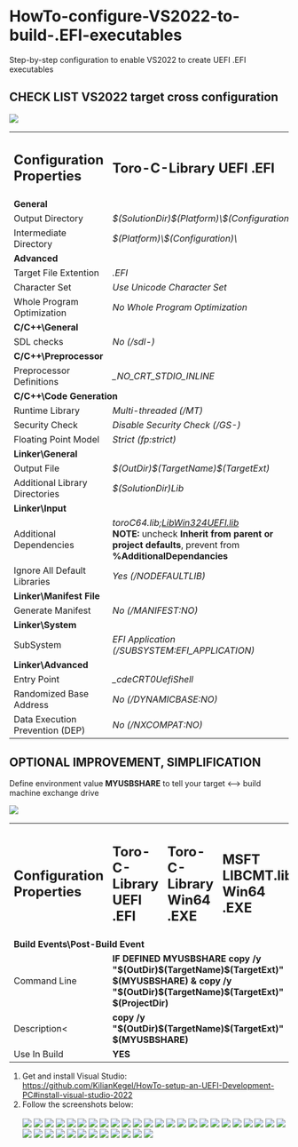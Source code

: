 # HowTo-configure-VS2022-to-build-.EFI-executables
Step-by-step configuration to enable VS2022 to create UEFI .EFI executables

## CHECK LIST VS2022 target cross configuration  
![](https://github.com/KilianKegel/Howto-configure-VS2022-to-build-.EFI-executables/blob/main/images/PropertyPage.png)
<table>
  <tr>
    <td><b><h2>Configuration Properties</h2></b></td>
    <td><b><h2>Toro-C-Library UEFI .EFI</h2></b></td>
    <td><b><h2>Toro-C-Library Win64 .EXE</h2></b></td>
    <td><b><h2>MSFT LIBCMT.lib Win64 .EXE</h2></b></td>
    </tr>
  <tr>
    <td colspan="4"><b>General</b></td>
  </tr>
  <tr>
  <td>Output Directory</td>
  <td><em>$(SolutionDir)$(Platform)\$(Configuration)\</em></td>
  <td><em>$(SolutionDir)$(Platform)\$(Configuration)\</em></td>
  <td><em>$(SolutionDir)$(Platform)\$(Configuration)\</em></td>
  </tr>

  <tr>
  <td>Intermediate Directory</td>
  <td><em>$(Platform)\$(Configuration)\</em></td>
  <td><em>$(Platform)\$(Configuration)\</em></td>
  <td><em>$(Platform)\$(Configuration)\</em></td>
  </tr>
  <tr>
    <td colspan="4"><b>Advanced</b></td>
  </tr>

  <tr>
  <td>Target File Extention</td>
  <td><em>.EFI</em></td>
  <td><em>.EXE</em></td>
  <td><em>.EXE</em></td>
  </tr>
  <tr>
  <td>Character Set</td>
  <td><em>Use Unicode Character Set</em></td>
  <td><em>Use Unicode Character Set</em></td>
  <td><em>Use Unicode Character Set</em></td>
  </tr>
  
  <tr>
  <td>Whole Program Optimization</td>
  <td><em>No Whole Program Optimization</em></td>
  <td><em>No Whole Program Optimization</em></td>
  <td><em>No Whole Program Optimization</em></td>
  </tr>

  <tr>
    <td colspan="4"><b>C/C++\General</b></td>
  </tr>

  <tr>
  <td>SDL checks</td>
  <td><em>No (/sdl-)</em></td>
  <td><em>No (/sdl-)</em></td>
  <td><em>No (/sdl-)</em></td>
  </tr>


  <tr>
    <td colspan="4"><b>C/C++\Preprocessor</b></td>
  </tr>
  <tr>
    <td>Preprocessor Definitions</td>
    <td><em>_NO_CRT_STDIO_INLINE</em></td>
    <td><em>_NO_CRT_STDIO_INLINE</em></td>
    <td><em></em></td>
  </tr>

  <tr>
    <td colspan="4"><b>C/C++\Code Generation</b></td>
  </tr>
  <tr>
    <td>Runtime Library</td>
    <td><em>Multi-threaded (/MT)</em></td>
    <td><em>Multi-threaded (/MT)</em></td>
    <td><em></em></td>
  </tr>
  <tr>
    <td>Security Check</td>
    <td><em>Disable Security Check (/GS-)</em></td>
    <td><em>Disable Security Check (/GS-)</em></td>
    <td><em></em></td>
  </tr>
  <tr>
    <td>Floating Point Model</td>
    <td><em>Strict (fp:strict)</em></td>
    <td><em>Strict (fp:strict)</em></td>
    <td><em></em></td>
  </tr>


  <tr>
    <td colspan="4"><b>Linker\General</b></td>
  </tr>
  <tr>
    <td>Output File</td>
    <td><em>$(OutDir)$(TargetName)$(TargetExt)</em></td>
    <td><em>$(OutDir)$(TargetName)$(TargetExt)</em></td>
    <td><em>$(OutDir)$(TargetName)$(TargetExt)</em></td>
  </tr>

  <tr>
    <td>Additional Library Directories</td>
    <td><em>$(SolutionDir)Lib</em></td>
    <td><em>$(SolutionDir)Lib</em></td>
    <td><em>$(SolutionDir)Lib</em></td>
  </tr>


  <tr>
    <td colspan="4"><b>Linker\Input</b></td>
  </tr>
  <tr>
    <td>Additional Dependencies</td>
    <td><em>toroC64.lib;<a href="https://github.com/KilianKegel/Visual-LIBWIN32-for-UEFI?tab=readme-ov-file#visual-libwin32-for-uefi">LibWin324UEFI.lib</a></em><br><b>NOTE:</b> uncheck <b>Inherit from parent or project defaults</b>, prevent from <b>%AdditionalDependancies</b></td>
    <td><em>toroC64.lib;kernel32.lib</em></td>
    <td><em>kernel32.lib;legacy_stdio_definitions.lib</em></td>
  </tr>
  <tr>
    <td>Ignore All Default Libraries</td>
    <td><em>Yes (/NODEFAULTLIB)</em></td>
    <td><em>Yes (/NODEFAULTLIB)</em></td>
    <td><em></em></td>
  </tr>

  <tr>
    <td colspan="4"><b>Linker\Manifest File</b></td>
  </tr>
  <tr>
    <td>Generate Manifest</td>
    <td><em>No (/MANIFEST:NO)</em></td>
    <td><em>No (/MANIFEST:NO)</em></td>
    <td><em></em></td>
  </tr>

  <tr>
    <td colspan="4"><b>Linker\System</b></td>
  </tr>
  <tr>
    <td>SubSystem</td>
    <td><em>EFI Application (/SUBSYSTEM:EFI_APPLICATION)</em></td>
    <td><em>Console (/SUBSYSTEM:CONSOLE)</em></td>
    <td><em>Console (/SUBSYSTEM:CONSOLE)</em></td>
  </tr>
  
  <tr>
    <td colspan="4"><b>Linker\Advanced</b></td>
  </tr>
  <tr>
    <td>Entry Point</td>
    <td><em>_cdeCRT0UefiShell</em></td>
    <td><em>_cdeCRT0WinNT</em></td>
    <td><em></em></td>
  </tr>
  <tr>
    <td>Randomized Base Address</td>
    <td><em>No (/DYNAMICBASE:NO)</em></td>
    <td><em></em></td>
    <td><em></em></td>
  </tr>
  <tr>
    <td>Data Execution Prevention (DEP)</td>
    <td><em>No (/NXCOMPAT:NO)</em></td>
    <td><em></em></td>
    <td><em></em></td>
  </tr>
</table>

## OPTIONAL IMPROVEMENT, SIMPLIFICATION 

Define environment value **MYUSBSHARE** to tell your target <--> build machine exchange drive<br>

![](https://github.com/KilianKegel/Howto-setup-a-UEFI-Development-PC/blob/master/envedit.png)
<table>
  <tr>
    <td><b><h2>Configuration Properties</h2></b></td>
    <td><b><h2>Toro-C-Library UEFI .EFI</h2></b></td>
    <td><b><h2>Toro-C-Library Win64 .EXE</h2></b></td>
    <td><b><h2>MSFT LIBCMT.lib Win64 .EXE</h2></b></td>
  </tr>
  <tr>
    <td colspan="4"><b>Build Events\Post-Build Event</b></td>
  </tr>
  <tr>
    <td>Command Line</td>
    <td colspan="3"><b>IF DEFINED MYUSBSHARE copy /y "$(OutDir)$(TargetName)$(TargetExt)" $(MYUSBSHARE) & copy /y "$(OutDir)$(TargetName)$(TargetExt)" $(ProjectDir)</b></td>
  </tr>
  <tr>
    <td>Description<</td>
    <td colspan="3"><b>copy /y "$(OutDir)$(TargetName)$(TargetExt)" $(MYUSBSHARE)</b></td>
  </tr>
  <tr>
    <td>Use In Build</td>
    <td colspan="3"><b>YES</b></td>
  </tr>


</table>

1. Get and install Visual Studio:<br>
  https://github.com/KilianKegel/HowTo-setup-an-UEFI-Development-PC#install-visual-studio-2022
2. Follow the screenshots below:<br><br>
![](https://github.com/KilianKegel/Howto-configure-VS2022-to-build-.EFI-executables/blob/main/images/HOWTOCONFIGVS2022_1.png)
![](https://github.com/KilianKegel/Howto-configure-VS2022-to-build-.EFI-executables/blob/main/images/HOWTOCONFIGVS2022_2.png)
![](https://github.com/KilianKegel/Howto-configure-VS2022-to-build-.EFI-executables/blob/main/images/HOWTOCONFIGVS2022_3.png)
![](https://github.com/KilianKegel/Howto-configure-VS2022-to-build-.EFI-executables/blob/main/images/HOWTOCONFIGVS2022_4.png)
![](https://github.com/KilianKegel/Howto-configure-VS2022-to-build-.EFI-executables/blob/main/images/HOWTOCONFIGVS2022_5.png)
![](https://github.com/KilianKegel/Howto-configure-VS2022-to-build-.EFI-executables/blob/main/images/HOWTOCONFIGVS2022_6.png)
![](https://github.com/KilianKegel/Howto-configure-VS2022-to-build-.EFI-executables/blob/main/images/HOWTOCONFIGVS2022_7.png)
![](https://github.com/KilianKegel/Howto-configure-VS2022-to-build-.EFI-executables/blob/main/images/HOWTOCONFIGVS2022_8.png)
![](https://github.com/KilianKegel/Howto-configure-VS2022-to-build-.EFI-executables/blob/main/images/HOWTOCONFIGVS2022_9.png)
![](https://github.com/KilianKegel/Howto-configure-VS2022-to-build-.EFI-executables/blob/main/images/HOWTOCONFIGVS2022_10.png)
![](https://github.com/KilianKegel/Howto-configure-VS2022-to-build-.EFI-executables/blob/main/images/HOWTOCONFIGVS2022_11.png)
![](https://github.com/KilianKegel/Howto-configure-VS2022-to-build-.EFI-executables/blob/main/images/HOWTOCONFIGVS2022_12.png)
![](https://github.com/KilianKegel/Howto-configure-VS2022-to-build-.EFI-executables/blob/main/images/HOWTOCONFIGVS2022_13.png)
![](https://github.com/KilianKegel/Howto-configure-VS2022-to-build-.EFI-executables/blob/main/images/HOWTOCONFIGVS2022_14.png)
![](https://github.com/KilianKegel/Howto-configure-VS2022-to-build-.EFI-executables/blob/main/images/HOWTOCONFIGVS2022_15.png)
![](https://github.com/KilianKegel/Howto-configure-VS2022-to-build-.EFI-executables/blob/main/images/HOWTOCONFIGVS2022_16.png)
![](https://github.com/KilianKegel/Howto-configure-VS2022-to-build-.EFI-executables/blob/main/images/HOWTOCONFIGVS2022_17.png)
![](https://github.com/KilianKegel/Howto-configure-VS2022-to-build-.EFI-executables/blob/main/images/HOWTOCONFIGVS2022_18.png)
![](https://github.com/KilianKegel/Howto-configure-VS2022-to-build-.EFI-executables/blob/main/images/HOWTOCONFIGVS2022_19.png)
![](https://github.com/KilianKegel/Howto-configure-VS2022-to-build-.EFI-executables/blob/main/images/HOWTOCONFIGVS2022_20.png)
![](https://github.com/KilianKegel/Howto-configure-VS2022-to-build-.EFI-executables/blob/main/images/HOWTOCONFIGVS2022_21.png)
![](https://github.com/KilianKegel/Howto-configure-VS2022-to-build-.EFI-executables/blob/main/images/HOWTOCONFIGVS2022_22.png)
![](https://github.com/KilianKegel/Howto-configure-VS2022-to-build-.EFI-executables/blob/main/images/HOWTOCONFIGVS2022_23.png)
![](https://github.com/KilianKegel/Howto-configure-VS2022-to-build-.EFI-executables/blob/main/images/HOWTOCONFIGVS2022_24.png)
![](https://github.com/KilianKegel/Howto-configure-VS2022-to-build-.EFI-executables/blob/main/images/HOWTOCONFIGVS2022_25.png)
![](https://github.com/KilianKegel/Howto-configure-VS2022-to-build-.EFI-executables/blob/main/images/HOWTOCONFIGVS2022_26.png)
![](https://github.com/KilianKegel/Howto-configure-VS2022-to-build-.EFI-executables/blob/main/images/HOWTOCONFIGVS2022_27.png)
![](https://github.com/KilianKegel/Howto-configure-VS2022-to-build-.EFI-executables/blob/main/images/HOWTOCONFIGVS2022_28.png)
![](https://github.com/KilianKegel/Howto-configure-VS2022-to-build-.EFI-executables/blob/main/images/HOWTOCONFIGVS2022_29.png)
![](https://github.com/KilianKegel/Howto-configure-VS2022-to-build-.EFI-executables/blob/main/images/HOWTOCONFIGVS2022_30.png)
![](https://github.com/KilianKegel/Howto-configure-VS2022-to-build-.EFI-executables/blob/main/images/HOWTOCONFIGVS2022_31.png)
![](https://github.com/KilianKegel/Howto-configure-VS2022-to-build-.EFI-executables/blob/main/images/HOWTOCONFIGVS2022_32.png)
![](https://github.com/KilianKegel/Howto-configure-VS2022-to-build-.EFI-executables/blob/main/images/HOWTOCONFIGVS2022_33.png)
![](https://github.com/KilianKegel/Howto-configure-VS2022-to-build-.EFI-executables/blob/main/images/HOWTOCONFIGVS2022_34.png)
![](https://github.com/KilianKegel/Howto-configure-VS2022-to-build-.EFI-executables/blob/main/images/HOWTOCONFIGVS2022_35.png)
![](https://github.com/KilianKegel/Howto-configure-VS2022-to-build-.EFI-executables/blob/main/images/HOWTOCONFIGVS2022_36.png)
